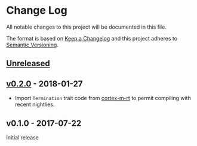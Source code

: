# Change Log

All notable changes to this project will be documented in this file.

The format is based on [Keep a Changelog](http://keepachangelog.com/)
and this project adheres to [Semantic Versioning](http://semver.org/).

## [Unreleased]

## [v0.2.0] - 2018-01-27
- Import `Termination` trait code from [cortex-m-rt] to permit compiling with
recent nightlies.

## v0.1.0 - 2017-07-22

Initial release

[cortex-m-rt]: https://github.com/japaric/cortex-m-rt

[Unreleased]: https://github.com/pftbest/msp430-rt/compare/v0.2.0...HEAD
[v0.2.0]: https://github.com/japaric/cortex-m-rt/compare/v0.1.0...v0.2.0
